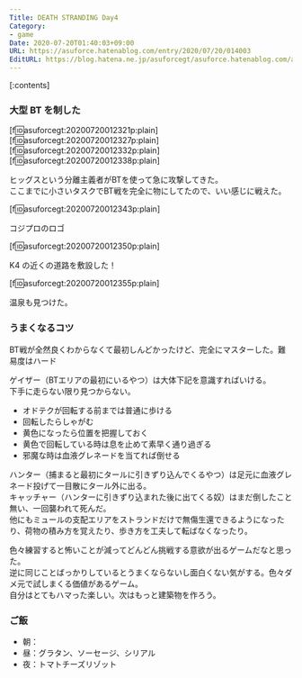 ```yaml
---
Title: DEATH STRANDING Day4
Category:
- game
Date: 2020-07-20T01:40:03+09:00
URL: https://asuforce.hatenablog.com/entry/2020/07/20/014003
EditURL: https://blog.hatena.ne.jp/asuforcegt/asuforce.hatenablog.com/atom/entry/26006613600970322
---
```


[:contents]

###  大型 BT を制した

[f:id:asuforcegt:20200720012321p:plain][f:id:asuforcegt:20200720012327p:plain][f:id:asuforcegt:20200720012332p:plain][f:id:asuforcegt:20200720012338p:plain]

ヒッグスという分離主義者がBTを使って急に攻撃してきた。  
ここまでに小さいタスクでBT戦を完全に物にしてたので、いい感じに戦えた。  

[f:id:asuforcegt:20200720012343p:plain]

コジプロのロゴ

[f:id:asuforcegt:20200720012350p:plain]

K4 の近くの道路を敷設した！

[f:id:asuforcegt:20200720012355p:plain]

温泉も見つけた。

### うまくなるコツ

BT戦が全然良くわからなくて最初しんどかったけど、完全にマスターした。難易度はハード

ゲイザー（BTエリアの最初にいるやつ）は大体下記を意識すればいける。  
下手に走らない限り見つからない。

- オドテクが回転する前までは普通に歩ける
- 回転したらしゃがむ
- 黄色になったら位置を把握しておく  
- 黄色で回転している時は息を止めて素早く通り過ぎる
- 邪魔な時は血液グレネードを当てれば倒せる

ハンター（捕まると最初にタールに引きずり込んでくるやつ）は足元に血液グレネード投げて一目散にタール外に出る。  
キャッチャー（ハンターに引きずり込まれた後に出てくる奴）はまだ倒したこと無い、一回襲われて死んだ。  
他にもミュールの支配エリアをストランドだけで無傷生還できるようになったり、荷物の積み方を覚えたり、歩き方を工夫して転ばなくなったり。  

色々練習すると怖いことが減ってどんどん挑戦する意欲が出るゲームだなと思った。  
逆に同じことばっかりしているとうまくならないし面白くない気がする。色々ダメ元で試しまくる価値があるゲーム。  
自分はとてもハマった楽しい。次はもっと建築物を作ろう。

### ご飯

- 朝：
- 昼：グラタン、ソーセージ、シリアル
- 夜：トマトチーズリゾット
